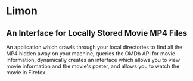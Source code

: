 Limon
======
An Interface for Locally Stored Movie MP4 Files
------------------------------------------------

An application which crawls through your local directories to find all the MP4 hidden away on your machine, queries the OMDb API for movie information, dynamically creates an interface which allows you to view movie information and the movie's poster, and allows you to watch the movie in Firefox.
